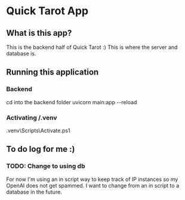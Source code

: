 # Quick Tarot App

## What is this app?
This is the backend half of Quick Tarot :) 
This is where the server and database is.

## Running this application
### Backend
cd into the backend folder
uvicorn main:app --reload

### Activating /.venv
.venv\Scripts\Activate.ps1

## To do log for me :)
### TODO: Change to using db
For now I'm using an in script way to keep track of IP instances so my OpenAI does not get spammed.
I want to change from an in script to a database in the future.

